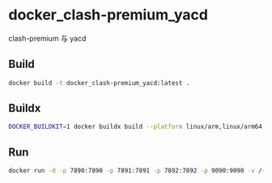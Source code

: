 # docker_clash-premium_yacd

clash-premium 与 yacd

## Build 
```bash
docker build -t docker_clash-premium_yacd:latest . 
```

## Buildx
```bash
DOCKER_BUILDKIT=1 docker buildx build --platform linux/arm,linux/arm64,linux/amd64 -t docker_clash-premium_yacd:latest . --push
```

## Run
```bash
docker run -d -p 7890:7890 -p 7891:7891 -p 7892:7892 -p 9090:9090 -v /{path}/zhs.tw.yaml:/root/.config/clash/config.yaml aohaili/docker_clash-premium_yacd:20220924
```
